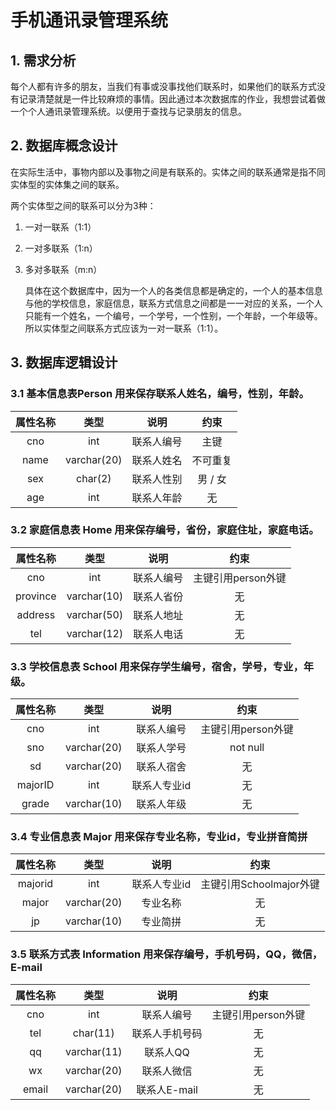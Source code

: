 # 手机通讯录管理系统

## 1. 需求分析

每个人都有许多的朋友，当我们有事或没事找他们联系时，如果他们的联系方式没有记录清楚就是一件比较麻烦的事情。因此通过本次数据库的作业，我想尝试着做一个个人通讯录管理系统。以便用于查找与记录朋友的信息。

## 2. 数据库概念设计

在实际生活中，事物内部以及事物之间是有联系的。实体之间的联系通常是指不同实体型的实体集之间的联系。

两个实体型之间的联系可以分为3种：

1. 一对一联系（1:1）

2. 一对多联系（1:n）

3. 多对多联系（m:n）

   具体在这个数据库中，因为一个人的各类信息都是确定的，一个人的基本信息与他的学校信息，家庭信息，联系方式信息之间都是一一对应的关系，一个人只能有一个姓名，一个编号，一个学号，一个性别，一个年龄，一个年级等。所以实体型之间联系方式应该为一对一联系（1:1）。

## 3. 数据库逻辑设计

### 3.1 基本信息表Person 用来保存联系人姓名，编号，性别，年龄。

| 属性名称 |    类型     |    说明    |   约束   |
| :------: | :---------: | :--------: | :------: |
|   cno    |     int     | 联系人编号 |   主键   |
|   name   | varchar(20) | 联系人姓名 | 不可重复 |
|   sex    |   char(2)   | 联系人性别 | 男 / 女  |
|   age    |     int     | 联系人年龄 |    无    |

### 	3.2 家庭信息表 Home 用来保存编号，省份，家庭住址，家庭电话。

| 属性名称 |    类型     |    说明    |        约束        |
| :------: | :---------: | :--------: | :----------------: |
|   cno    |     int     | 联系人编号 | 主键引用person外键 |
| province | varchar(10) | 联系人省份 |         无         |
| address  | varchar(50) | 联系人地址 |         无         |
|   tel    | varchar(12) | 联系人电话 |         无         |

### 3.3  学校信息表 School 用来保存学生编号，宿舍，学号，专业，年级。

| 属性名称 |    类型     |     说明     |        约束        |
| :------: | :---------: | :----------: | :----------------: |
|   cno    |     int     |  联系人编号  | 主键引用person外键 |
|   sno    | varchar(20) |  联系人学号  |      not null      |
|    sd    | varchar(20) |  联系人宿舍  |         无         |
| majorID  |     int     | 联系人专业id |         无         |
|  grade   | varchar(10) |  联系人年级  |         无         |

### 3.4 专业信息表 Major 用来保存专业名称，专业id，专业拼音简拼

| 属性名称 |    类型     |     说明     |          约束           |
| :------: | :---------: | :----------: | :---------------------: |
| majorid  |     int     | 联系人专业id | 主键引用Schoolmajor外键 |
|  major   | varchar(20) |   专业名称   |           无            |
|    jp    | varchar(10) |   专业简拼   |           无            |

### 3.5 联系方式表 Information 用来保存编号，手机号码，QQ，微信，E-mail

| 属性名称 |    类型     |      说明      |        约束        |
| :------: | :---------: | :------------: | :----------------: |
|   cno    |     int     |   联系人编号   | 主键引用person外键 |
|   tel    |  char(11)   | 联系人手机号码 |         无         |
|    qq    | varchar(11) |    联系人QQ    |         无         |
|    wx    | varchar(20) |   联系人微信   |         无         |
|  email   | varchar(20) |  联系人E-mail  |         无         |

